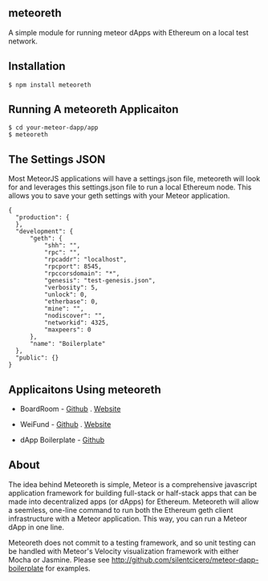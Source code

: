 ## meteoreth
A simple module for running meteor dApps with Ethereum on a local test network.

## Installation

    $ npm install meteoreth
  
## Running A meteoreth Applicaiton

    $ cd your-meteor-dapp/app
    $ meteoreth
  
## The Settings JSON
Most MeteorJS applications will have a settings.json file, meteoreth will look for and leverages this settings.json file to run a local Ethereum node. This allows you to save your geth settings with your Meteor application.

    {
      "production": {
      },
      "development": {
          "geth": {
              "shh": "",
              "rpc": "",
              "rpcaddr": "localhost",
              "rpcport": 8545,
              "rpccorsdomain": "*",
              "genesis": "test-genesis.json",
              "verbosity": 5,
              "unlock": 0,
              "etherbase": 0,
              "mine": "",
              "nodiscover": "",
              "networkid": 4325,
              "maxpeers": 0
          },
          "name": "Boilerplate"
      },
      "public": {}
    }
  
## Applicaitons Using meteoreth

- BoardRoom - <a href="https://github.com/web3-gov/meteor-dapp-boardroom">Github</a> . <a href="http://boardroom.to">Website</a>

- WeiFund - <a href="https://github.com/weifund/weifund">Github</a> . <a href="http://weifund.io">Website</a>

- dApp Boilerplate - <a href="https://github.com/SilentCicero/meteor-dapp-boilerplate">Github</a>
  
## About
The idea behind Meteoreth is simple, Meteor is a comprehensive javascript application framework for building full-stack or half-stack apps that can be made into decentralized apps (or dApps) for Ethereum. Meteoreth will allow a seemless, one-line command to run both the Ethereum geth client infrastructure with a Meteor application. This way, you can run a Meteor dApp in one line.

Meteoreth does not commit to a testing framework, and so unit testing can be handled with Meteor's Velocity visualization framework with either Mocha or Jasmine. Please see http://github.com/silentcicero/meteor-dapp-boilerplate for examples.
